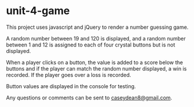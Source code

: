 # unit-4-game
This project uses javascript and jQuery to render a number guessing game. 

A random number between 19 and 120 is displayed, and a random number between 1 and 12 is assigned to each of four crystal buttons but is not displayed.

When a player clicks on a button, the value is added to a score below the buttons and if the player can match the random number displayed, a win is recorded. 
If the player goes over a loss is recorded.

Button values are displayed in the console for testing.

Any questions or comments can be sent to caseydean8@gmail.com.